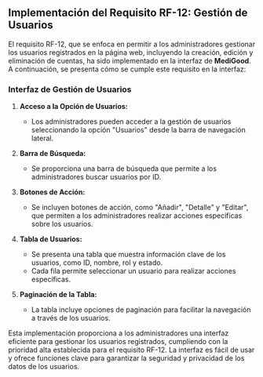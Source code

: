 ## Implementación del Requisito RF-12: Gestión de Usuarios

El requisito RF-12, que se enfoca en permitir a los administradores gestionar los usuarios registrados en la página web, incluyendo la creación, edición y eliminación de cuentas, ha sido implementado en la interfaz de **MediGood**. A continuación, se presenta cómo se cumple este requisito en la interfaz:

### Interfaz de Gestión de Usuarios

1. **Acceso a la Opción de Usuarios:**
   - Los administradores pueden acceder a la gestión de usuarios seleccionando la opción "Usuarios" desde la barra de navegación lateral.

2. **Barra de Búsqueda:**
   - Se proporciona una barra de búsqueda que permite a los administradores buscar usuarios por ID.

3. **Botones de Acción:**
   - Se incluyen botones de acción, como "Añadir", "Detalle" y "Editar", que permiten a los administradores realizar acciones específicas sobre los usuarios.

4. **Tabla de Usuarios:**
   - Se presenta una tabla que muestra información clave de los usuarios, como ID, nombre, rol y estado.
   - Cada fila permite seleccionar un usuario para realizar acciones específicas.

5. **Paginación de la Tabla:**
   - La tabla incluye opciones de paginación para facilitar la navegación a través de los usuarios.

Esta implementación proporciona a los administradores una interfaz eficiente para gestionar los usuarios registrados, cumpliendo con la prioridad alta establecida para el requisito RF-12. La interfaz es fácil de usar y ofrece funciones clave para garantizar la seguridad y privacidad de los datos de los usuarios.